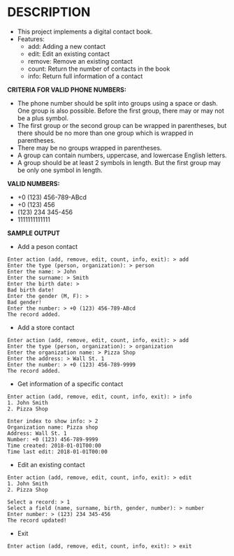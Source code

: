 # DESCRIPTION
*   This project implements a digital contact book.
*   Features:
    *   add: Adding a new contact
    *   edit: Edit an existing contact
    *   remove: Remove an existing contact
    *   count: Return the number of contacts in the book
    *   info: Return full information of a contact



**CRITERIA FOR VALID PHONE NUMBERS:** 

*   The phone number should be split into groups using a space or dash. One group is also possible.
Before the first group, there may or may not be a plus symbol.
*   The first group or the second group can be wrapped in parentheses, 
but there should be no more than one group which is wrapped in parentheses. 
*   There may be no groups wrapped in parentheses.
*   A group can contain numbers, uppercase, and lowercase English letters. 
*   A group should be at least 2 symbols in length. But the first group may be only one symbol in length.

**VALID NUMBERS:**
*   +0 (123) 456-789-ABcd
*   +0 (123) 456
*   (123) 234 345-456
*   1111111111111

**SAMPLE OUTPUT**

*   Add a peson contact
```
Enter action (add, remove, edit, count, info, exit): > add
Enter the type (person, organization): > person
Enter the name: > John
Enter the surname: > Smith
Enter the birth date: >
Bad birth date!
Enter the gender (M, F): >
Bad gender!
Enter the number: > +0 (123) 456-789-ABcd
The record added.
```

*   Add a store contact
```
Enter action (add, remove, edit, count, info, exit): > add
Enter the type (person, organization): > organization
Enter the organization name: > Pizza Shop
Enter the address: > Wall St. 1
Enter the number: > +0 (123) 456-789-9999
The record added.
```
*   Get information of a specific contact
```
Enter action (add, remove, edit, count, info, exit): > info
1. John Smith 
2. Pizza Shop 

Enter index to show info: > 2
Organization name: Pizza shop
Address: Wall St. 1
Number: +0 (123) 456-789-9999
Time created: 2018-01-01T00:00
Time last edit: 2018-01-01T00:00
```
*   Edit an existing contact
```
Enter action (add, remove, edit, count, info, exit): > edit 
1. John Smith
2. Pizza Shop 

Select a record: > 1
Select a field (name, surname, birth, gender, number): > number
Enter number: > (123) 234 345-456
The record updated!
```
*   Exit
```
Enter action (add, remove, edit, count, info, exit): > exit
```